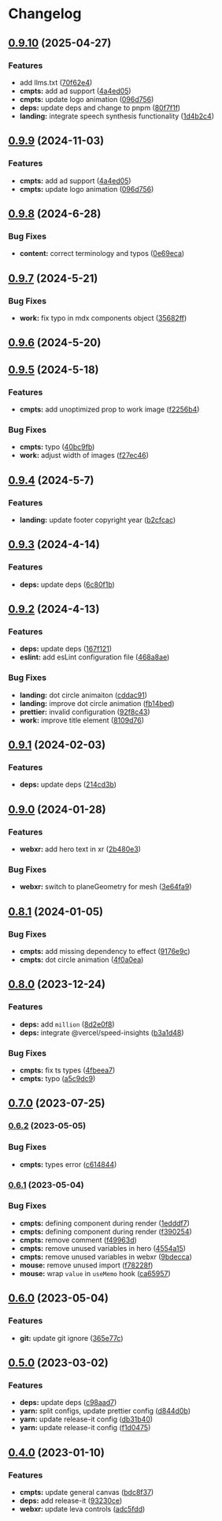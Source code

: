 # Changelog

## [0.9.10](https://github.com/FradSer/frad-me/compare/v0.9.8...v0.9.10) (2025-04-27)


### Features

* add llms.txt ([70f62e4](https://github.com/FradSer/frad-me/commit/70f62e43b79b43344e6009ef661b6d84c4abde67))
* **cmpts:** add ad support ([4a4ed05](https://github.com/FradSer/frad-me/commit/4a4ed05593cff5a29ca3c2268843190c29f11efc))
* **cmpts:** update logo animation ([096d756](https://github.com/FradSer/frad-me/commit/096d756ca316c21b7540084b7ea51e7722567f94))
* **deps:** update deps and change to pnpm ([80f7f1f](https://github.com/FradSer/frad-me/commit/80f7f1f087e4b8d7ec66bb4d402bb2f68268dd8a))
* **landing:** integrate speech synthesis functionality ([1d4b2c4](https://github.com/FradSer/frad-me/commit/1d4b2c44a6352185169202a0175bc3b116ad17ba))

## [0.9.9](https://github.com/FradSer/frad-me/compare/v0.9.8...v0.9.9) (2024-11-03)

### Features

* **cmpts:** add ad support ([4a4ed05](https://github.com/FradSer/frad-me/commit/4a4ed05593cff5a29ca3c2268843190c29f11efc))
* **cmpts:** update logo animation ([096d756](https://github.com/FradSer/frad-me/commit/096d756ca316c21b7540084b7ea51e7722567f94))

## [0.9.8](https://github.com/FradSer/frad-me/compare/v0.9.7...v0.9.8) (2024-6-28)

### Bug Fixes

* **content:** correct terminology and typos ([0e69eca](https://github.com/FradSer/frad-me/commit/0e69eca75f3c3740b57054eaa91c0885ecc92a61))

## [0.9.7](https://github.com/FradSer/frad-me/compare/v0.9.6...v0.9.7) (2024-5-21)

### Bug Fixes

* **work:** fix typo in mdx components object ([35682ff](https://github.com/FradSer/frad-me/commit/35682ff30dec1f6374bfd790c90f881f6b1fac73))

## [0.9.6](https://github.com/FradSer/frad-me/compare/v0.9.5...v0.9.6) (2024-5-20)

## [0.9.5](https://github.com/FradSer/frad-me/compare/v0.9.4...v0.9.5) (2024-5-18)

### Features

* **cmpts:** add unoptimized prop to work image ([f2256b4](https://github.com/FradSer/frad-me/commit/f2256b427b4845eb9579ce33a60d8db54149bd87))

### Bug Fixes

* **cmpts:** typo ([40bc9fb](https://github.com/FradSer/frad-me/commit/40bc9fbd1baf4fbf22052cda78e574dc15df9a0f))
* **work:** adjust width of images ([f27ec46](https://github.com/FradSer/frad-me/commit/f27ec462f3daaa8d915689c88914b502b584e5e0))

## [0.9.4](https://github.com/FradSer/frad-me/compare/v0.9.3...v0.9.4) (2024-5-7)

### Features

* **landing:** update footer copyright year ([b2cfcac](https://github.com/FradSer/frad-me/commit/b2cfcacc1b14682c2ffd89ec335b19d5650e5597))

## [0.9.3](https://github.com/FradSer/frad-me/compare/v0.9.2...v0.9.3) (2024-4-14)

### Features

* **deps:** update deps ([6c80f1b](https://github.com/FradSer/frad-me/commit/6c80f1b7c0be9526a11001117e62b78f3aba3fb5))

## [0.9.2](https://github.com/FradSer/frad-me/compare/v0.9.1...v0.9.2) (2024-4-13)

### Features

* **deps:** update deps ([167f121](https://github.com/FradSer/frad-me/commit/167f121931e12e21bfa1e3e25b9c091291d8e6fe))
* **eslint:** add esLint configuration file ([468a8ae](https://github.com/FradSer/frad-me/commit/468a8ae8cf437d89aab6ad46ca53434558a6f8b5))

### Bug Fixes

* **landing:** dot circle animaiton ([cddac91](https://github.com/FradSer/frad-me/commit/cddac9184249d60934c82758b32c0366085aaa63))
* **landing:** improve dot circle animation ([fb14bed](https://github.com/FradSer/frad-me/commit/fb14bed07b6ef9aa4c3913ef7ca449f85c9cd56c))
* **prettier:** invalid configuration ([92f8c43](https://github.com/FradSer/frad-me/commit/92f8c43ba88c8429157290c3f0d45c9d0a33212e))
* **work:** improve title element ([8109d76](https://github.com/FradSer/frad-me/commit/8109d768f64dceadab83c861ed0034f63237e563))

## [0.9.1](https://github.com/FradSer/frad-me/compare/v0.9.0...v0.9.1) (2024-02-03)

### Features

* **deps:** update deps ([214cd3b](https://github.com/FradSer/frad-me/commit/214cd3b1ebe2b01e3562f9f7bffd440b6749efe7))

## [0.9.0](https://github.com/FradSer/frad-me/compare/v0.8.1...v0.9.0) (2024-01-28)

### Features

* **webxr:** add hero text in xr ([2b480e3](https://github.com/FradSer/frad-me/commit/2b480e35915096245361f85d7c8a43fb7e2c2f6b))

### Bug Fixes

* **webxr:** switch to planeGeometry for mesh ([3e64fa9](https://github.com/FradSer/frad-me/commit/3e64fa9092a5c568d83741b50ed36483b949aea1))

## [0.8.1](https://github.com/FradSer/frad-me/compare/v0.8.0...v0.8.1) (2024-01-05)

### Bug Fixes

* **cmpts:** add missing dependency to effect ([9176e9c](https://github.com/FradSer/frad-me/commit/9176e9c0a088ce4aa4fa1e8d2a7e371afeb1dd9e))
* **cmpts:** dot circle animation ([4f0a0ea](https://github.com/FradSer/frad-me/commit/4f0a0ea81b6e82cb639a05c8554bfa1bd50caa17))

## [0.8.0](https://github.com/FradSer/frad-me/compare/v0.7.0...v0.8.0) (2023-12-24)

### Features

* **deps:** add `million` ([8d2e0f8](https://github.com/FradSer/frad-me/commit/8d2e0f87748a75234db9d9f68effec0977221478))
* **deps:** integrate @vercel/speed-insights ([b3a1d48](https://github.com/FradSer/frad-me/commit/b3a1d486256ca93600050bff1600c8eef53b2afd))

### Bug Fixes

* **cmpts:** fix ts types ([4fbeea7](https://github.com/FradSer/frad-me/commit/4fbeea7efbb9fb83dfaddf66f4537641392a5515))
* **cmpts:** typo ([a5c9dc9](https://github.com/FradSer/frad-me/commit/a5c9dc9fb969acaeeb41adb820a4ea978e76b3eb))

## [0.7.0](https://github.com/FradSer/frad-me/compare/v0.6.2...v0.7.0) (2023-07-25)

### [0.6.2](https://github.com/FradSer/frad-me/compare/v0.6.1...v0.6.2) (2023-05-05)

### Bug Fixes

* **cmpts:** types error ([c614844](https://github.com/FradSer/frad-me/commit/c614844dd2f5b9dce2b2de2bf218faf9a26bfcb4))

### [0.6.1](https://github.com/FradSer/frad-me/compare/v0.6.0...v0.6.1) (2023-05-04)

### Bug Fixes

* **cmpts:** defining component during render ([1edddf7](https://github.com/FradSer/frad-me/commit/1edddf76abe25b83283cf398e8dd3c041fb420cd))
* **cmpts:** defining component during render ([f390254](https://github.com/FradSer/frad-me/commit/f390254547ed233262120eeec88c4689aaf2e69e))
* **cmpts:** remove comment ([f49963d](https://github.com/FradSer/frad-me/commit/f49963d98026c68417d684eb1a7e04c3faf163b3))
* **cmpts:** remove unused variables in hero ([4554a15](https://github.com/FradSer/frad-me/commit/4554a154d480976604f4065abef4a3f068a1cc51))
* **cmpts:** remove unused variables in webxr ([9bdecca](https://github.com/FradSer/frad-me/commit/9bdeccae459dc16665540f929c743bb175e84b0c))
* **mouse:** remove unused import ([f78228f](https://github.com/FradSer/frad-me/commit/f78228f5e6df292cbc4914a9eb66d2b835f740e3))
* **mouse:** wrap `value` in `useMemo` hook ([ca65957](https://github.com/FradSer/frad-me/commit/ca6595716c17d3d7212b121c24275da1c9ac1721))

## [0.6.0](https://github.com/FradSer/frad-me/compare/v0.5.0...v0.6.0) (2023-05-04)

### Features

* **git:** update git ignore ([365e77c](https://github.com/FradSer/frad-me/commit/365e77c801c3cf4387aabc7de549596f62020327))

## [0.5.0](https://github.com/FradSer/frad-me/compare/v0.4.0...v0.5.0) (2023-03-02)

### Features

* **deps:** update deps ([c98aad7](https://github.com/FradSer/frad-me/commit/c98aad792968f4238ff7cebab4b3175ab8c1a358))
* **yarn:** split configs, update prettier config ([d844d0b](https://github.com/FradSer/frad-me/commit/d844d0b55a8489d17621056c61a0dfe54014d2ca))
* **yarn:** update release-it config ([db31b40](https://github.com/FradSer/frad-me/commit/db31b40f7e501096007bcac04231d15431c471c7))
* **yarn:** update release-it config ([f1d0475](https://github.com/FradSer/frad-me/commit/f1d04753989aae482fb5cf8e40210a39239c5f83))

## [0.4.0](https://github.com/FradSer/frad-me/compare/v0.3.1...v0.4.0) (2023-01-10)

### Features

* **cmpts:** update general canvas ([bdc8f37](https://github.com/FradSer/frad-me/commit/bdc8f379014bfd9465b88923011be44d0535e21c))
* **deps:** add release-it ([93230ce](https://github.com/FradSer/frad-me/commit/93230ce1abc72233e75e6d7095336cae50cc0c52))
* **webxr:** update leva controls ([adc5fdd](https://github.com/FradSer/frad-me/commit/adc5fddb18ce38a1fbece9a15f58e26a6f257c4d))
